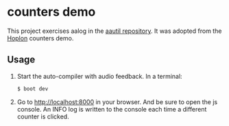 # counters demo

This project exercises aalog in the [aautil repository][1].
It was adopted from the [Hoplon][2] counters demo.

## Usage

1. Start the auto-compiler with audio feedback. In a terminal:

    ```bash
    $ boot dev
    ```

2. Go to [http://localhost:8000][3] in your browser.
And be sure to open the js console. 
An INFO log is written to the console each time a different
counter is clicked.

[1]: https://github.com/aatree/aautil#aalog
[2]: https://hoplon.io
[3]: http://localhost:8000
